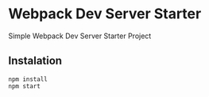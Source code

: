 # Webpack Dev Server Starter

Simple Webpack Dev Server Starter Project

## Instalation
```
npm install
npm start
```
